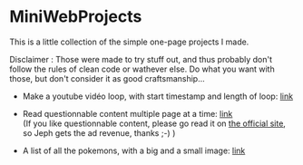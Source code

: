 # MiniWebProjects

This is a little collection of the simple one-page projects I made.

Disclaimer : Those were made to try stuff out, and thus probably don't follow the rules of clean code or wathever else. Do what you want with those, but don't consider it as good craftsmanship...


 - Make a youtube vidéo loop, with start timestamp and length of loop:
[link](https://damnalex.github.io/MiniWebProjects/Youtube%20loop.html)

 - Read questionnable content multiple page at a time:
[link](https://damnalex.github.io/MiniWebProjects/questionnablecontentRecovery.html)  <br>
(If you like questionnable content, please go read it on [the official site](https://www.questionablecontent.net), so Jeph gets the ad revenue, thanks ;-) )

 - A list of all the pokemons, with a big and a small image:
[link](https://damnalex.github.io/MiniWebProjects/recover%20Pokemon%20images.html)